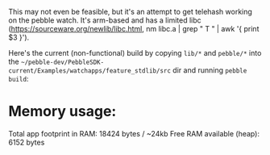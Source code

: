 This may not even be feasible, but it's an attempt to get telehash working on the pebble watch. It's arm-based and has a limited libc (https://sourceware.org/newlib/libc.html, nm libc.a | grep " T " | awk '{ print $3 }').

Here's the current (non-functional) build by copying `lib/*` and `pebble/*` into the `~/pebble-dev/PebbleSDK-current/Examples/watchapps/feature_stdlib/src` dir and running `pebble build`:

Memory usage:
=============
Total app footprint in RAM:      18424 bytes / ~24kb
Free RAM available (heap):        6152 bytes



